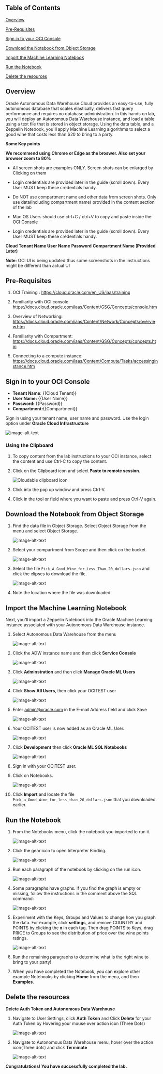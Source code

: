 
## Table of Contents

[Overview](#overview)

[Pre-Requisites](#pre-requisites)

[Sign in to your OCI Console](#sign-in-to-your-oci-console)

[Download the Notebook from Object Storage](#download-the-notebook-from-object-storage)

[Import the Machine Learning Notebook](#import-the-machine-learning-notebook)

[Run the Notebook](#run-the-notebook)

[Delete the resources](#delete-the-resources)

## Overview

Oracle Autonomous Data Warehouse Cloud provides an easy-to-use, fully autonomous database that scales elastically, delivers fast query performance and requires no database administration. In this hands on lab, you will deploy an Autonomous Data Warehouse instance, and load a table using a text file that is stored in object storage. Using the data table, and a Zeppelin Notebook, you'll apply Machine Learning algorithms to select a good wine that costs less than $20 to bring to a party.

**Some Key points**

**We recommend using Chrome or Edge as the broswer. Also set your browser zoom to 80%**

- All screen shots are examples ONLY. Screen shots can be enlarged by Clicking on them

- Login credentials are provided later in the guide (scroll down). Every User MUST keep these credentials handy.

- Do NOT use compartment name and other data from screen shots. Only use  data(including compartment name) provided in the content section of the lab

- Mac OS Users should use ctrl+C / ctrl+V to copy and paste inside the OCI Console

- Login credentials are provided later in the guide (scroll down). Every User MUST keep these credentials handy.

**Cloud Tenant Name**
**User Name**
**Password**
**Compartment Name (Provided Later)**

**Note:** OCI UI is being updated thus some screenshots in the instructions might be different than actual UI

## Pre-Requisites

1. OCI Training : https://cloud.oracle.com/en_US/iaas/training

2. Familiarity with OCI console: https://docs.cloud.oracle.com/iaas/Content/GSG/Concepts/console.htm

3. Overview of Networking: https://docs.cloud.oracle.com/iaas/Content/Network/Concepts/overview.htm

4. Familiarity with Compartment: https://docs.cloud.oracle.com/iaas/Content/GSG/Concepts/concepts.htm

5. Connecting to a compute instance: https://docs.cloud.oracle.com/iaas/Content/Compute/Tasks/accessinginstance.htm


## Sign in to your OCI Console

* **Tenant Name:** {{Cloud Tenant}}
* **User Name:** {{User Name}}
* **Password:** {{Password}}
* **Compartment:**{{Compartment}}

Sign in using your tenant name, user name and password. Use the login option under **Oracle Cloud Infrastructure**

<img src="./img/Grafana_015.PNG" alt="image-alt-text">

### Using the Clipboard ###

1. To copy content from the lab instructions to your OCI instance, select the content and use Ctrl-C to copy the content.

2. Click on the Clipboard icon and select **Paste to remote session**.

   <img src="./img/ADW_CLIP.png" alt="Qloudable clipboard icon">

3. Click into the pop up window and press Ctrl-V.

4. Click in the tool or field where you want to paste and press Ctrl-V again.

## Download the Notebook from Object Storage ##

1. Find the data file in Object Storage. Select Object Storage from the menu and select Object Storage.

   <img src="./img/ADW_ML_OBJ_000.png" alt="image-alt-text">

2. Select your compartment from Scope and then click on the bucket.

   <img src="./img/ADW_ML_OBJ_001.png" alt="image-alt-text">

3. Select the file <code>Pick_A_Good_Wine_for_Less_Than_20_dollars.json</code> and click the elipses to download the file.

   <img src="./img/ADW_download.png" alt="image-alt-text">

6. Note the location where the file was downloaded.

## Import the Machine Learning Notebook ##

Next, you'll import a Zeppelin Notebook into the Oracle Machine Learning instance associated with your Autonomous Data Warehouse instance.

1. Select Autonomous Data Warehouse from the menu

   <img src="./img/ADW_instance.PNG" alt="image-alt-text">

2. Click the ADW instance name and then click **Service Console**

   <img src="./img/ADW_service_console.PNG" alt="image-alt-text">

3. Click **Adminstration** and then click **Manage Oracle ML Users**

   <img src="./img/ADW_OPEN_ADMIN.PNG" alt="image-alt-text">

4. Click **Show All Users**, then click your OCITEST user

   <img src="./img/ADW_ML_USER_01.PNG" alt="image-alt-text">

5. Enter admin@oracle.com in the E-mail Address field and click Save

   <img src="./img/ADW_ML_USER_02.PNG" alt="image-alt-text">

6. Your OCITEST user is now added as an Oracle ML User.

   <img src="./img/ADW_ML_USER_03.PNG" alt="image-alt-text">

7. Click **Development** then click **Oracle ML SQL Notebooks**

   <img src="./img/ADW_OPEN_ML.PNG" alt="image-alt-text">

8. Sign in with your OCITEST user.

9. Click on Notebooks.

   <img src="./img/ADW_ML_NOTEBOOK.PNG" alt="image-alt-text">


10. Click **Import** and locate the file <code>Pick_a_Good_Wine_for_less_than_20_dollars.json</code> that you downloaded earlier.

## Run the Notebook ##

1. From the Notebooks menu, click the notebook you imported to run it.

   <img src="./img/ADW_OPEN_NOTEBOOK.PNG" alt="image-alt-text">

2. Click the gear icon to open Interpreter Binding.

   <img src="./img/ADW_NOTEBOOK_INTER_BIND.PNG" alt="image-alt-text">

3. Run each paragraph of the notebook by clicking on the run icon.

   <img src="./img/ADW_NOTEBOOK_RUN.PNG" alt="image-alt-text">

4. Some paragraphs have graphs. If you find the graph is empty or missing, follow the instructions in the comment above the SQL command:

   <img src="./img/ADW_NOTEBOOK_RUN2.PNG" alt="image-alt-text">

5. Experiment with the Keys, Groups and Values to change how you graph the data. For example, click **settings**, and remove COUNTRY and POINTS by clicking the **x** in each tag. Then drag POINTS to Keys, drag PRICE to Groups to see the distribution of price over the wine points ratings.

   <img src="./img/ADW_NOTEBOOK_RUN3.PNG" alt="image-alt-text">

6. Run the remaining paragraphs to determine what is the right wine to bring to your party!

7. When you have completed the Notebook, you can explore other example Notebooks by clicking **Home** from the menu, and then **Examples**.

## Delete the resources

**Delete Auth Token and Autonomous Data Warehouse**

1. Navigate to User Settings, click **Auth Token** and Click **Delete** for your Auth Token by Hovering your mouse over action icon (Three Dots)

   <img src="./img/ADW_017.PNG" alt="image-alt-text">

2. Navigate to Autonomous Data Warehouse menu, hover over the action icon(Three dots) and click **Terminate**

   <img src="./img/ADW_018.PNG" alt="image-alt-text">

**Congratulations! You have successfully completed the lab.**

